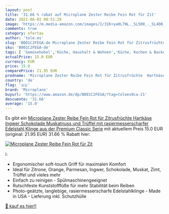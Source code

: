 ```yaml
---
layout: post
title: '31.66 % rabat auf Microplane Zester Reibe Fein Rot für Zit'
date: 2021-06-02 00:51:29
image: 'https://m.media-amazon.com/images/I/31K+ya0L7NL._SL500_._SL400_.jpg'
comments: true
category: ofertas
author: 'tole.es'
slug: 'B001C2FEGA-de Microplane Zester Reibe Fein Rot für Zitrusfrüchte...'
sku: 'B001C2FEGA-de'
tags: [ 'Gemüsehobel','Küche, Haushalt & Wohnen','Küche, Kochen & Backen','Küchenhelfer & Kochzubehör','microplane', ]
actualPrice: 15.0 EUR
currency: EUR
price: 15.0
comparePrice: 21.95 EUR
prodname: 'Microplane Zester Reibe Fein Rot für Zitrusfrüchte  Hartkäse  Ingwer  Schokolade  Muskatnuss und Trüffel mit rasiermesserscharfer Edelstahl Klinge aus der Premium Classic Serie'
country: 'de'
flag: '🇩🇪'
brand: 'Microplane'
buyurl: 'https://www.amazon.de/dp/B001C2FEGA/?tag=tolees0ca-21'
descuento: '31.66'
average: '15.0'
---
```


Es gibt ein [Microplane Zester Reibe Fein Rot für Zitrusfrüchte  Hartkäse  Ingwer  Schokolade  Muskatnuss und Trüffel mit rasiermesserscharfer Edelstahl Klinge aus der Premium Classic Serie](https://www.amazon.de/dp/B001C2FEGA/?tag=tolees0ca-21) mit aktuellem Preis 15.0 EUR (original: 21.95 EUR) 31.66 % Rabatt hier:

[![Microplane Zester Reibe Fein Rot für Zit](https://m.media-amazon.com/images/I/31K+ya0L7NL._SL500_._SL400_.jpg)](https://www.amazon.de/dp/B001C2FEGA/?tag=tolees0ca-21)

ℹ️:

- Ergonomischer soft-touch Griff für maximalen Komfort
- Ideal für Zitrone, Orange, Parmesan, Ingwer, Schokolade, Muskat, Zimt, Trüffel und vieles mehr
- Einfach zu reinigen - Spülmaschinengeeignet
- Rutschfeste Kunststofffüße für mehr Stabilität beim Reiben
- Photo-geätzte, langlebige, rasiermesserscharfe Edelstahlklinge - Made in USA - Lieferung inkl. Schutzhülle

[🛒 kauf es hier!!](https://www.amazon.de/dp/B001C2FEGA/?tag=tolees0ca-21)
